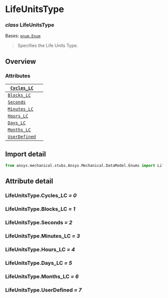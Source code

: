 # LifeUnitsType

### *class* LifeUnitsType

Bases: [`enum.Enum`](https://docs.python.org/3/library/enum.html#enum.Enum)

> Specifies the Life Units Type.

> <!-- !! processed by numpydoc !! -->

## Overview

### Attributes

| [`Cycles_LC`](#LifeUnitsType.Cycles_LC)     |    |
|---------------------------------------------|----|
| [`Blocks_LC`](#LifeUnitsType.Blocks_LC)     |    |
| [`Seconds`](#LifeUnitsType.Seconds)         |    |
| [`Minutes_LC`](#LifeUnitsType.Minutes_LC)   |    |
| [`Hours_LC`](#LifeUnitsType.Hours_LC)       |    |
| [`Days_LC`](#LifeUnitsType.Days_LC)         |    |
| [`Months_LC`](#LifeUnitsType.Months_LC)     |    |
| [`UserDefined`](#LifeUnitsType.UserDefined) |    |

## Import detail

```python
from ansys.mechanical.stubs.Ansys.Mechanical.DataModel.Enums import LifeUnitsType
```

## Attribute detail

### LifeUnitsType.Cycles_LC *= 0*

### LifeUnitsType.Blocks_LC *= 1*

### LifeUnitsType.Seconds *= 2*

### LifeUnitsType.Minutes_LC *= 3*

### LifeUnitsType.Hours_LC *= 4*

### LifeUnitsType.Days_LC *= 5*

### LifeUnitsType.Months_LC *= 6*

### LifeUnitsType.UserDefined *= 7*
